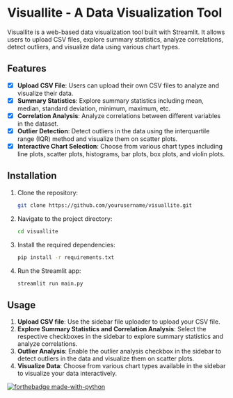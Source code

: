 # Visuallite - A Data Visualization Tool

Visuallite is a web-based data visualization tool built with Streamlit. It allows users to upload CSV files, explore summary statistics, analyze correlations, detect outliers, and visualize data using various chart types.

## Features

- [x] **Upload CSV File**: Users can upload their own CSV files to analyze and visualize their data.
- [x] **Summary Statistics**: Explore summary statistics including mean, median, standard deviation, minimum, maximum, etc.
- [x] **Correlation Analysis**: Analyze correlations between different variables in the dataset.
- [x] **Outlier Detection**: Detect outliers in the data using the interquartile range (IQR) method and visualize them on scatter plots.
- [x] **Interactive Chart Selection**: Choose from various chart types including line plots, scatter plots, histograms, bar plots, box plots, and violin plots.

## Installation

1. Clone the repository:

    ```bash
    git clone https://github.com/yourusername/visuallite.git
    ```

2. Navigate to the project directory:

    ```bash
    cd visuallite
    ```

3. Install the required dependencies:

    ```bash
    pip install -r requirements.txt
    ```

4. Run the Streamlit app:

    ```bash
    streamlit run main.py
    ```

## Usage

1. **Upload CSV file**: Use the sidebar file uploader to upload your CSV file.
2. **Explore Summary Statistics and Correlation Analysis**: Select the respective checkboxes in the sidebar to explore summary statistics and analyze correlations.
3. **Outlier Analysis**: Enable the outlier analysis checkbox in the sidebar to detect outliers in the data and visualize them on scatter plots.
4. **Visualize Data**: Choose from various chart types available in the sidebar to visualize your data interactively.


[![forthebadge made-with-python](http://ForTheBadge.com/images/badges/made-with-python.svg)](https://www.python.org/)



